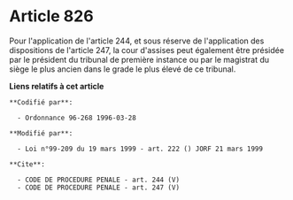 # Article 826

Pour l'application de l'article 244, et sous réserve de l'application des dispositions de l'article 247, la cour d'assises
peut également être présidée par le président du tribunal de première instance ou par le magistrat du siège le plus ancien
dans le grade le plus élevé de ce tribunal.

**Liens relatifs à cet article**

	**Codifié par**:

	  - Ordonnance 96-268 1996-03-28

	**Modifié par**:

	  - Loi n°99-209 du 19 mars 1999 - art. 222 () JORF 21 mars 1999

	**Cite**:

	  - CODE DE PROCEDURE PENALE - art. 244 (V)
	  - CODE DE PROCEDURE PENALE - art. 247 (V)
